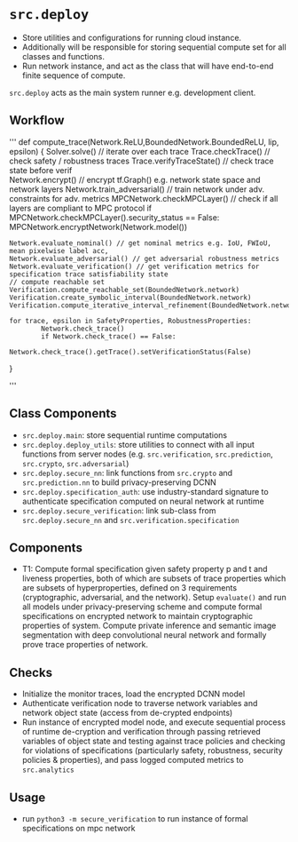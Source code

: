 # `src.deploy`
- Store utilities and configurations for running cloud instance. 
- Additionally will be responsible for storing sequential compute set for all classes and functions. 
- Run network instance, and act as the class that will have end-to-end finite sequence of compute.


`src.deploy` acts as the main system runner e.g. development client. 

## Workflow
'''
def compute_trace(Network.ReLU,BoundedNetwork.BoundedReLU, lip, epsilon) {
	Solver.solve() // iterate over each trace
	Trace.checkTrace() // check safety  / robustness traces
	Trace.verifyTraceState() // check trace state before verif	
	Network.encrypt() // encrypt tf.Graph() e.g. network state space and network layers 
	Network.train_adversarial() // train network under adv. constraints for adv. metrics 
	MPCNetwork.checkMPCLayer() // check if all layers are compliant to MPC protocol 
	if MPCNetwork.checkMPCLayer().security_status == False:
		MPCNetwork.encryptNetwork(Network.model())
	
	Network.evaluate_nominal() // get nominal metrics e.g. IoU, FWIoU, mean pixelwise label acc, 
	Network.evaluate_adversarial() // get adversarial robustness metrics
	Network.evaluate_verification() // get verification metrics for specification trace satisfiability state
	// compute reachable set
	Verification.compute_reachable_set(BoundedNetwork.network)
	Verification.create_symbolic_interval(BoundedNetwork.network)
	Verification.compute_iterative_interval_refinement(BoundedNetwork.network)

	for trace, epsilon in SafetyProperties, RobustnessProperties:
			Network.check_trace()
			if Network.check_trace() == False:
				Network.check_trace().getTrace().setVerificationStatus(False)
			


}


'''


## Class Components
- `src.deploy.main`: store sequential runtime computations
- `src.deploy.deploy_utils`: store utilities to connect with all input functions from server nodes (e.g. `src.verification`, `src.prediction`, `src.crypto`, `src.adversarial`)
- `src.deploy.secure_nn`: link functions from `src.crypto` and `src.prediction.nn` to build privacy-preserving DCNN
- `src.deploy.specification_auth`: use industry-standard signature to authenticate specification computed on neural network at runtime
- `src.deploy.secure_verification`: link sub-class from `src.deploy.secure_nn` and `src.verification.specification`


## Components
- T1: Compute formal specification given safety property p and t and liveness properties, both of which are subsets of trace properties which are subsets of hyperproperties, defined on 3 requirements (cryptographic, adversarial, and the network). Setup `evaluate()` and run all models under privacy-preserving scheme and compute formal specifications on encrypted network to maintain cryptographic properties of system. Compute private inference and semantic image segmentation with deep convolutional neural network and formally prove trace properties of network.


## Checks
- Initialize the monitor traces, load the encrypted DCNN model
- Authenticate verification node to traverse network variables and network object state (access from de-crypted endpoints)
- Run instance of encrypted model node, and execute sequential process of runtime de-cryption and verification through passing retrieved variables of object state and testing against trace policies and checking for violations of specifications (particularly safety, robustness, security policies & properties), and pass logged computed metrics to `src.analytics`


## Usage
- run `python3 -m secure_verification` to run instance of formal specifications on mpc network

